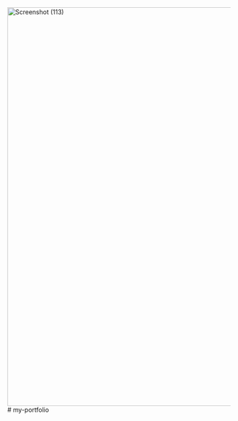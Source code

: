 <img width="1600" height="900" alt="Screenshot (113)" src="https://github.com/user-attachments/assets/24c7f27e-0d10-4691-a11b-592dfeeb329e" />
# my-portfolio
